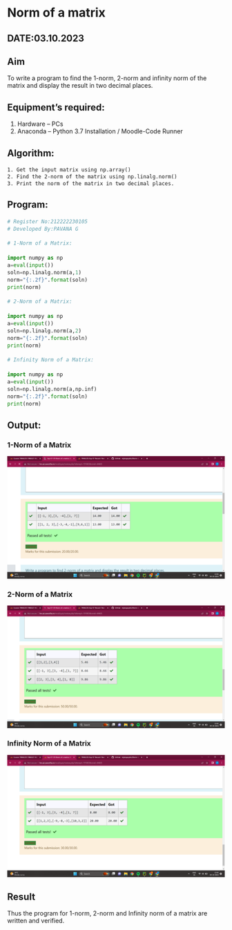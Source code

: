 # Norm of a matrix
## DATE:03.10.2023
## Aim
To write a program to find the 1-norm, 2-norm and infinity norm of the matrix and display the result in two decimal places.
## Equipment’s required:
1.	Hardware – PCs
2.	Anaconda – Python 3.7 Installation / Moodle-Code Runner
## Algorithm:
	1. Get the input matrix using np.array()   
    2. Find the 2-norm of the matrix using np.linalg.norm()
	3. Print the norm of the matrix in two decimal places.
## Program:
```Python
# Register No:212222230105
# Developed By:PAVANA G

# 1-Norm of a Matrix:

import numpy as np
a=eval(input())
soln=np.linalg.norm(a,1)
norm="{:.2f}".format(soln)
print(norm)

# 2-Norm of a Matrix:

import numpy as np
a=eval(input())
soln=np.linalg.norm(a,2)
norm="{:.2f}".format(soln)
print(norm)

# Infinity Norm of a Matrix:

import numpy as np
a=eval(input())
soln=np.linalg.norm(a,np.inf)
norm="{:.2f}".format(soln)
print(norm)
```
## Output:
### 1-Norm of a Matrix
![Norm of a matrix](norm1.png)
### 2-Norm of a Matrix
![Norm of a matrix](norm2.png)
### Infinity Norm of a Matrix
![Norm of a matrix](norm3.png)
## Result
Thus the program for 1-norm, 2-norm and Infinity norm of a matrix are written and verified.
